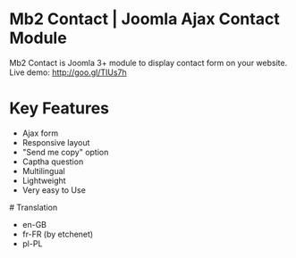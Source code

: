 # Mb2 Contact | Joomla Ajax Contact Module
Mb2 Contact is Joomla 3+ module to display contact form on your website. Live demo: http://goo.gl/TIUs7h
# Key Features
<ul>
<li>Ajax form</li>
<li>Responsive layout</li>
<li>"Send me copy" option</li>
<li>Captha question</li>
<li>Multilingual</li>
<li>Lightweight</li>
<li>Very easy to Use</li>
</ul>
# Translation
<ul>
<li>en-GB</li>
<li>fr-FR (by etchenet)</li>
<li>pl-PL</li>
</ul>
